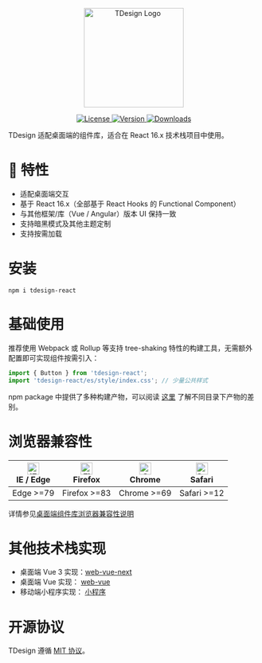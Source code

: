 <p align="center">
  <a href="https://tdesign.tencent.com/" target="_blank">
    <img alt="TDesign Logo" width="200" src="https://tdesign.gtimg.com/site/TDesign.png" />
  </a>
</p>

<p align="center">
   <a href="https://www.npmjs.com/package/tdesign-react">
    <img src="https://img.shields.io/npm/l/tdesign-react.svg?sanitize=true" alt="License" />
  </a>
  <a href="https://www.npmjs.com/package/tdesign-react">
    <img src="https://img.shields.io/npm/v/tdesign-react.svg?sanitize=true" alt="Version">
  </a>
  <a href="https://www.npmjs.com/package/tdesign-react">
    <img src="https://img.shields.io/npm/dt/tdesign-react.svg?sanitize=true" alt="Downloads" />
  </a>
</p>

TDesign 适配桌面端的组件库，适合在 React 16.x 技术栈项目中使用。

# 🎉 特性

- 适配桌面端交互
- 基于 React 16.x（全部基于 React Hooks 的 Functional Component）
- 与其他框架/库（Vue / Angular）版本 UI 保持一致
- 支持暗黑模式及其他主题定制
- 支持按需加载

# 安装

```shell
npm i tdesign-react
```

# 基础使用

推荐使用 Webpack 或 Rollup 等支持 tree-shaking 特性的构建工具，无需额外配置即可实现组件按需引入：

```js
import { Button } from 'tdesign-react';
import 'tdesign-react/es/style/index.css'; // 少量公共样式
```

npm package 中提供了多种构建产物，可以阅读 [这里](https://github.com/Tencent/tdesign/blob/main/develop-install.md) 了解不同目录下产物的差别。

# 浏览器兼容性

| [<img src="https://raw.githubusercontent.com/alrra/browser-logos/master/src/edge/edge_48x48.png" alt="IE / Edge" width="24px" height="24px" />](http://godban.github.io/browsers-support-badges/)<br/> IE / Edge | [<img src="https://raw.githubusercontent.com/alrra/browser-logos/master/src/firefox/firefox_48x48.png" alt="Firefox" width="24px" height="24px" />](http://godban.github.io/browsers-support-badges/)<br/>Firefox | [<img src="https://raw.githubusercontent.com/alrra/browser-logos/master/src/chrome/chrome_48x48.png" alt="Chrome" width="24px" height="24px" />](http://godban.github.io/browsers-support-badges/)<br/>Chrome | [<img src="https://raw.githubusercontent.com/alrra/browser-logos/master/src/safari/safari_48x48.png" alt="Safari" width="24px" height="24px" />](http://godban.github.io/browsers-support-badges/)<br/>Safari |
| --- | --- | --- | --- |
| Edge >=79 | Firefox >=83 | Chrome >=69 | Safari >=12 |

详情参见[桌面端组件库浏览器兼容性说明](https://github.com/Tencent/tdesign/wiki/%E6%A1%8C%E9%9D%A2%E7%AB%AF%E7%BB%84%E4%BB%B6%E5%BA%93%E6%B5%8F%E8%A7%88%E5%99%A8%E5%85%BC%E5%AE%B9%E6%80%A7%E8%AF%B4%E6%98%8E)

# 其他技术栈实现
- 桌面端 Vue 3 实现：[web-vue-next](https://github.com/Tencent/tdesign-vue-next)
- 桌面端 Vue 实现： [web-vue](https://github.com/Tencent/tdesign-vue)
- 移动端小程序实现： [小程序](https://github.com/Tencent/tdesign-miniprogram)


# 开源协议

TDesign 遵循 [MIT 协议](https://github.com/Tencent/tdesign-react/LICENSE)。
